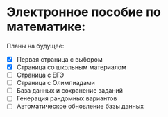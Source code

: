 # Электронное пособие по математике:

Планы на будущее:
- [x] Первая страница с выбором 
- [x] Страница со школьным материалом
- [ ] Страница с ЕГЭ
- [ ] Страница с Олимпиадами
- [ ] База данных и сохранение заданий
- [ ] Генерация рандомных вариантов
- [ ] Автоматическое обновление базы данных
